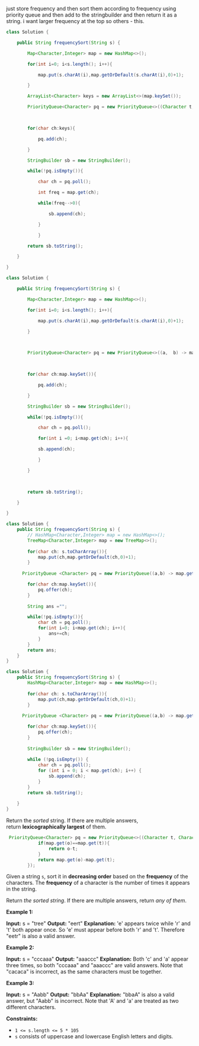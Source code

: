 just store frequency and then sort them according to frequency using priority queue and then add to the stringbuilder and then return it as a string.
i want larger frequency at the top so others - this.

```java
class Solution {

    public String frequencySort(String s) {

        Map<Character,Integer> map = new HashMap<>();

        for(int i=0; i<s.length(); i++){

            map.put(s.charAt(i),map.getOrDefault(s.charAt(i),0)+1);

        }

        ArrayList<Character> keys = new ArrayList<>(map.keySet());

        PriorityQueue<Character> pq = new PriorityQueue<>((Character t, Character o) -> map.get(o)-map.get(t));

  

        for(char ch:keys){

            pq.add(ch);

        }

        StringBuilder sb = new StringBuilder();

        while(!pq.isEmpty()){

            char ch = pq.poll();

            int freq = map.get(ch);

            while(freq-->0){

                sb.append(ch);

            }

            }

        return sb.toString();

    }

}
```

```java
class Solution {

    public String frequencySort(String s) {

        Map<Character,Integer> map = new HashMap<>();

        for(int i=0; i<s.length(); i++){

            map.put(s.charAt(i),map.getOrDefault(s.charAt(i),0)+1);

        }

  

        PriorityQueue<Character> pq = new PriorityQueue<>((a,  b) -> map.get(b)-map.get(a));

  

        for(char ch:map.keySet()){

            pq.add(ch);

        }

        StringBuilder sb = new StringBuilder();

        while(!pq.isEmpty()){

            char ch = pq.poll();

            for(int i =0; i<map.get(ch); i++){

            sb.append(ch);

            }

        }

  

        return sb.toString();

    }

}
```

```java
class Solution {
    public String frequencySort(String s) {
        // HashMap<Character,Integer> map = new HashMap<>();
        TreeMap<Character,Integer> map = new TreeMap<>();
        
        for(char ch: s.toCharArray()){
            map.put(ch,map.getOrDefault(ch,0)+1);
        }
        
      PriorityQueue <Character> pq = new PriorityQueue((a,b) -> map.get(b) - map.get(a));

        for(char ch:map.keySet()){
            pq.offer(ch);
        }
        
        String ans ="";

        while(!pq.isEmpty()){
            char ch = pq.poll();
            for(int i=0; i<map.get(ch); i++){
                ans+=ch;
            }
        }
        return ans;
    }
}
```


```java
class Solution {
    public String frequencySort(String s) {
        HashMap<Character,Integer> map = new HashMap<>();
        
        for(char ch: s.toCharArray()){
            map.put(ch,map.getOrDefault(ch,0)+1);
        }
        
      PriorityQueue <Character> pq = new PriorityQueue((a,b) -> map.get(b) - map.get(a));

        for(char ch:map.keySet()){
            pq.offer(ch);
        }
        
        StringBuilder sb = new StringBuilder();   
        
        while (!pq.isEmpty()) {
            char ch = pq.poll();
            for (int i = 0; i < map.get(ch); i++) {
                sb.append(ch);
            }
        }       
        return sb.toString();
        
    }
}
```



Return the _sorted_ string. If there are multiple answers, return **lexicographically largest** of them.

```java
 PriorityQueue<Character> pq = new PriorityQueue<>((Character t, Character o) -> {
			if(map.get(o)==map.get(t)){
				return o-t;
			}
			return map.get(o)-map.get(t);
		});
```

Given a string `s`, sort it in **decreasing order** based on the **frequency** of the characters. The **frequency** of a character is the number of times it appears in the string.

Return _the sorted string_. If there are multiple answers, return _any of them_.

**Example 1:**

**Input:** s = "tree"
**Output:** "eert"
**Explanation:** 'e' appears twice while 'r' and 't' both appear once.
So 'e' must appear before both 'r' and 't'. Therefore "eetr" is also a valid answer.

**Example 2:**

**Input:** s = "cccaaa"
**Output:** "aaaccc"
**Explanation:** Both 'c' and 'a' appear three times, so both "cccaaa" and "aaaccc" are valid answers.
Note that "cacaca" is incorrect, as the same characters must be together.

**Example 3:**

**Input:** s = "Aabb"
**Output:** "bbAa"
**Explanation:** "bbaA" is also a valid answer, but "Aabb" is incorrect.
Note that 'A' and 'a' are treated as two different characters.

**Constraints:**

-   `1 <= s.length <= 5 * 105`
-   `s` consists of uppercase and lowercase English letters and digits.
